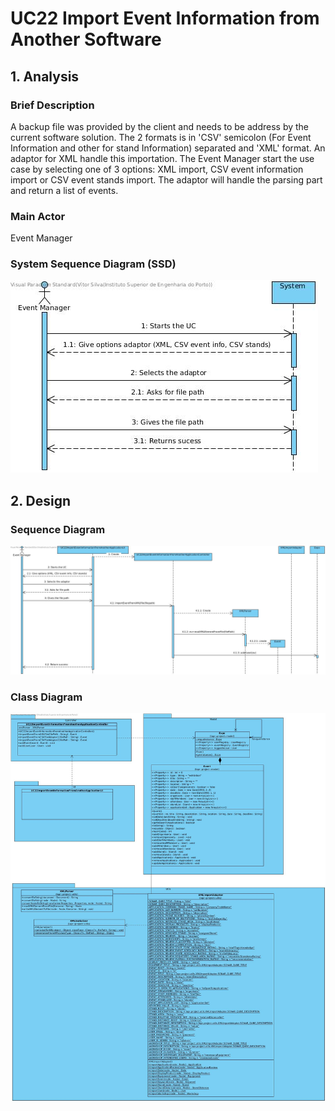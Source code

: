 # **UC22 Import Event Information from Another Software**

## **1. Analysis**

### Brief Description

A backup file was provided by the client and needs to be address by the current software solution. The 2 formats is in 'CSV' semicolon (For Event Information and other for stand Information) separated and 'XML' format.
An adaptor for XML handle this importation. The Event Manager start the use case by selecting one of 3 options: XML import, CSV event information import or CSV event stands import. The adaptor will handle the parsing part and return a list of events.  

### Main Actor

Event Manager

### System Sequence Diagram (SSD)

![UC22-SSD.jpg](UC22-SSD.jpg)

## **2. Design**

### Sequence Diagram

![UC22-Design-Sequence.jpg](UC22-Design-Sequence.jpg)

### Class Diagram

![UC22-Design-Class.jpg](UC22-Design-Class.jpg)
